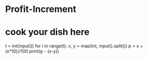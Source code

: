 # Profit-Increment
# cook your dish here
t = int(input())
for i in range(t):
    x, y = map(int, input().split())
    p = x + (x*10)//100
    print(p - (x-y))
